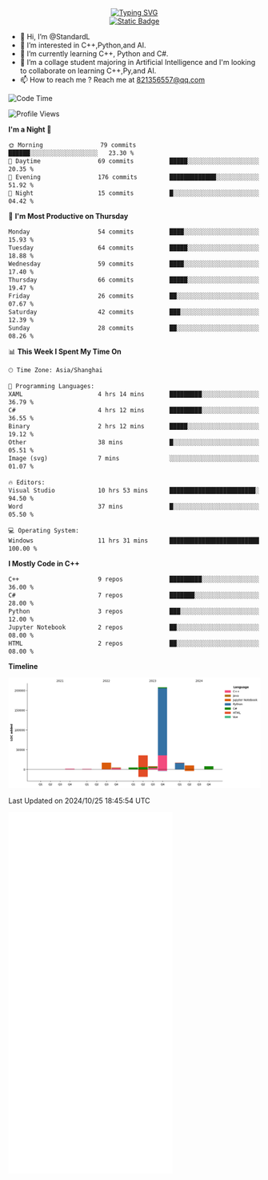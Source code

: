 <!-- Dynamic typing 动态打字 -->
<div align="center">
  <div align="center">
  <a href="https://git.io/typing-svg"><img src="https://readme-typing-svg.demolab.com?font=Tilt+Neon&size=32&pause=1000&center=true&vCenter=true&random=false&width=435&lines=Hello+World!;%E4%BD%A0%E5%A5%BD%EF%BC%8C%E4%B8%96%E7%95%8C%EF%BC%81;%E3%83%8F%E3%83%AD%E3%83%BC%E3%80%81%E3%83%AF%E3%83%BC%E3%83%AB%E3%83%89!" alt="Typing SVG" /></a>
  </div>
</div>

<!-- Profile logo 徽标 -->
<div align="center">
  <a href="https://standardl.github.io">
    <img alt="Static Badge" src="https://img.shields.io/badge/Github.io-Blog-brightgreen?style=for-the-badge&logo=github&link=https%3A%2F%2Fstandardl.github.io">
  </a>
</div>

- 👋 Hi, I’m @StandardL
- 👀 I’m interested in C++,Python,and AI.
- 🌱 I’m currently learning C++, Python and C#.
- 💞️ I’m a collage student majoring in Artificial Intelligence and I'm looking to collaborate on learning C++,Py,and AI.
- 📫 How to reach me ? Reach me at 821356557@qq.com

<!-- Wakatime 数据统计 -->
<!--START_SECTION:waka-->
![Code Time](http://img.shields.io/badge/Code%20Time-51%20hrs%2036%20mins-blue)

![Profile Views](http://img.shields.io/badge/Profile%20Views-4-blue)

**I'm a Night 🦉** 

```text
🌞 Morning                79 commits          ██████░░░░░░░░░░░░░░░░░░░   23.30 % 
🌆 Daytime                69 commits          █████░░░░░░░░░░░░░░░░░░░░   20.35 % 
🌃 Evening                176 commits         █████████████░░░░░░░░░░░░   51.92 % 
🌙 Night                  15 commits          █░░░░░░░░░░░░░░░░░░░░░░░░   04.42 % 
```
📅 **I'm Most Productive on Thursday** 

```text
Monday                   54 commits          ████░░░░░░░░░░░░░░░░░░░░░   15.93 % 
Tuesday                  64 commits          █████░░░░░░░░░░░░░░░░░░░░   18.88 % 
Wednesday                59 commits          ████░░░░░░░░░░░░░░░░░░░░░   17.40 % 
Thursday                 66 commits          █████░░░░░░░░░░░░░░░░░░░░   19.47 % 
Friday                   26 commits          ██░░░░░░░░░░░░░░░░░░░░░░░   07.67 % 
Saturday                 42 commits          ███░░░░░░░░░░░░░░░░░░░░░░   12.39 % 
Sunday                   28 commits          ██░░░░░░░░░░░░░░░░░░░░░░░   08.26 % 
```


📊 **This Week I Spent My Time On** 

```text
🕑︎ Time Zone: Asia/Shanghai

💬 Programming Languages: 
XAML                     4 hrs 14 mins       █████████░░░░░░░░░░░░░░░░   36.79 % 
C#                       4 hrs 12 mins       █████████░░░░░░░░░░░░░░░░   36.55 % 
Binary                   2 hrs 12 mins       █████░░░░░░░░░░░░░░░░░░░░   19.12 % 
Other                    38 mins             █░░░░░░░░░░░░░░░░░░░░░░░░   05.51 % 
Image (svg)              7 mins              ░░░░░░░░░░░░░░░░░░░░░░░░░   01.07 % 

🔥 Editors: 
Visual Studio            10 hrs 53 mins      ████████████████████████░   94.50 % 
Word                     37 mins             █░░░░░░░░░░░░░░░░░░░░░░░░   05.50 % 

💻 Operating System: 
Windows                  11 hrs 31 mins      █████████████████████████   100.00 % 
```

**I Mostly Code in C++** 

```text
C++                      9 repos             █████████░░░░░░░░░░░░░░░░   36.00 % 
C#                       7 repos             ███████░░░░░░░░░░░░░░░░░░   28.00 % 
Python                   3 repos             ███░░░░░░░░░░░░░░░░░░░░░░   12.00 % 
Jupyter Notebook         2 repos             ██░░░░░░░░░░░░░░░░░░░░░░░   08.00 % 
HTML                     2 repos             ██░░░░░░░░░░░░░░░░░░░░░░░   08.00 % 
```



**Timeline**

![Lines of Code chart](https://raw.githubusercontent.com/StandardL/StandardL/main/assets/bar_graph.png)


 Last Updated on 2024/10/25 18:45:54 UTC
<!--END_SECTION:waka-->

<img align="center" src="/github-metrics.svg" alt="Metrics" width="65%" />

<!---
StandardL/StandardL is a ✨ special ✨ repository because its `README.md` (this file) appears on your GitHub profile.
You can click the Preview link to take a look at your changes.
--->
